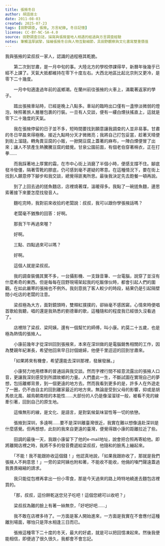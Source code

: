 ```yaml
---
title: 張掖冬日
author: 胡語居士
date: 2011-08-03
created: 2025-07-23
tags: [田野調查, 張掖, 方言紀錄, 冬日記憶]
license: CC-BY-NC-SA-4.0
source: 田野調查日誌，描寫與張掖當地人相遇的經過與方言調查經驗
notes: 筆觸溫厚誠摯，描繪張掖冬日與人物互動細節，具田野觀察與文化書寫雙重價值
---
```



我與張掖的梁叔叔一家人，認識的過程極其乾脆。

　　第二次到甘肅，是一月中旬的事。大陸北方的學校停課得早，新曆年後幾乎已經不上課了。天氣大抵都維持在零下十度左右。大西北地區比起北京則又更冷，是零下二十幾度。

　　一月中旬適逢過年前的返鄉潮。在蘭州前往張掖的火車上，滿載著返家的學子。

　　踏出張掖車站時，已經是晚上八點多。車站的臨時出口僅有一盞慘淡微弱的燈泡，映照著旅人層層包裹的行裝。一旦有人交談，便有一縷白煙扶搖直上，這就是零下二十幾度的天氣。

　　我在張掖停留的日子並不多，短時間要找到願意讓我調查的人並非易事。甘肅的冬日早晨來得極晚，接近九點時分天才微微亮；我將自己打包妥當，趁著天晴便到街上溜躂。轉角賣豆腐的小販，一掀開豆腐上蓋著的麻布，一陣白煙便冒了出來；讓人不禁產生熱騰騰豆腐的錯覺。甘泉公園前面，有個老伯穿著棉衣，正在打拳……

　　而我踩著地上厚實的霜，在市中心街上消磨了半個小時，便感支撐不住。腳底發冷發僵，隔著雪靴的膠底，仍可感到毫不遲疑的寒意。在這種情況下，要在街上找到人願意停下腳步和我交談，總覺得匪夷所思。最後我決定先去飽餐一頓再說。

　　到了上回去過的搓魚麵店，店裡燒著煤，溫暖得多。我點了一碗搓魚麵，邊思索著接下來要怎麼找發音人。

　　麵吃完時，我對前來收拾的老闆說：叔叔，我可以跟你學張掖話嗎？

　　老闆毫不猶豫的回答：好啊。

　　那我下午再過來喔？

　　好啊。

　　三點、四點過來可以嗎？

　　好啊。

　　這個人就是梁叔叔。

　　我的調查裝備其實不多，一台攝影機、一支錄音筆、一台電腦，說穿了並沒有什麼希奇的東西。但是每每在田野現場架起我的吃飯傢伙時，都會引起人們的圍觀。在如此嚴寒的張掖也不例外。我刻意挑了客人較少的時段，結果仍是引起隔壁間小吃店的老闆的注意。

　　梁叔極為大方，面對鏡頭時，雙頰紅撲撲的，卻絲毫不感困窘。心情來時便唱首歌給我聽，唱的還是我熟悉的劉德華的歌，這種隨和的程度我已經很久沒看過了。

　　店裡除了梁叔、梁阿姨，還有一個幫忙的師傅，叫小康。約莫二十五歲，也是極為熱情的張掖人。

　　小康前幾年才從深圳回到張掖來，本來在深圳做的是電腦銷售相關的工作，因為雙親年紀漸長，希望他回來早日討個媳婦，他便千里迢迢的回到甘肅來。

　　「如果將來有機會，希望還能去深圳那裡，發展發展。」

　　小康努力地用標準的普通話與我交談。然而字裡行間不經意流露出的張掖人口音，更讓我深刻感受到所謂故鄉的力量。人們盡此一生，不斷試圖在實現自己的夢想，包括離鄉背景，到一個更遠的地方去。然而我看到更多的是，許多人在外遊走了一圈，仍不由自主的回到離家最近的地方來。無論是受到父母的影響，抑或是胡馬依北風、越鳥朝南枝的本能性……大部份的人仍是像溜溜球一般，被看不見的線牽引著，回到自己的原生地。

　　這條無形的線，是文化、是語言，是對氣候氣味習性等一切的依戀。

　　張掖到深圳，多遠啊……要不是深圳離臺灣很近，我實在難以想像遠赴深圳是什麼感覺。但再想想，此刻的我來自更遠的臺灣，便覺得跟小康的距離拉近了些。

　　田調的最後一天，我跟小康留下了他的e-mail地址，說會把合照再寄給他。即將離開店裡之時，我將不多的發音費遞給梁叔叔，他隨和的臉馬上繃起來。

　　「不能！我不能跟妳收這個錢！」他認真地說，「如果我跟妳收了，那就是我們張掖人不夠意思！」一旁的梁阿姨也附和著，不能收不能收，他倆的嗓門聲遠蓋過我畏畏縮縮的請求。

　　我只能從包裡再拿出一份小零食，那是今天過來的路上時特地繞進去麵包店裡買的。

　　「那，叔叔，這份餅乾送您兒子吃吧！這個您總可以收吧？」

　　梁叔叔為難的臉上有著一絲無奈，「好吧好吧……」

　　我不敢在店裡多待了。一方面是客人開始進來，一方面是我實在不會應付這種離別場面，哪怕只是萍水相逢三日而已。

　　張掖這種零下二十度的冬天，最大的好處，就是可以把回憶凍起來。然後我便能相信，即便過了很久很久，我都會不會忘記。
